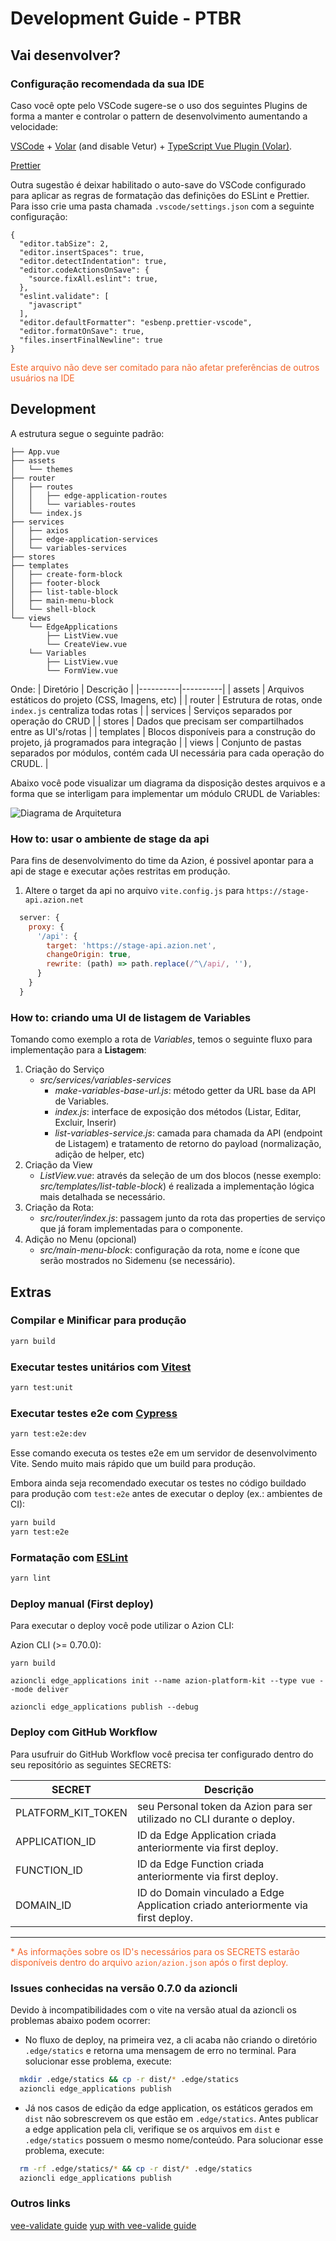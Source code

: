 # Development Guide - PTBR

## Vai desenvolver?

### Configuração recomendada da sua IDE

Caso você opte pelo VSCode sugere-se o uso dos seguintes Plugins de forma a manter e controlar o pattern de desenvolvimento aumentando a velocidade:

[VSCode](https://code.visualstudio.com/) + [Volar](https://marketplace.visualstudio.com/items?itemName=Vue.volar) (and disable Vetur) + [TypeScript Vue Plugin (Volar)](https://marketplace.visualstudio.com/items?itemName=Vue.vscode-typescript-vue-plugin).

[Prettier](https://marketplace.visualstudio.com/items?itemName=esbenp.prettier-vscode)

Outra sugestão é deixar habilitado o auto-save do VSCode configurado para aplicar as regras de formatação das definições do ESLint e Prettier.
Para isso crie uma pasta chamada `.vscode/settings.json` com a seguinte configuração:

```
{
  "editor.tabSize": 2,
  "editor.insertSpaces": true,
  "editor.detectIndentation": true,
  "editor.codeActionsOnSave": {
    "source.fixAll.eslint": true,
  },
  "eslint.validate": [
    "javascript"
  ],
  "editor.defaultFormatter": "esbenp.prettier-vscode",
  "editor.formatOnSave": true,
  "files.insertFinalNewline": true
}
```

<font color="#f3652b">Este arquivo não deve ser comitado para não afetar preferências de outros usuários na IDE</font>

## Development

A estrutura segue o seguinte padrão:

```
├── App.vue
├── assets
│   └── themes
├── router
│   ├── routes
│   │   ├── edge-application-routes
│   │   └── variables-routes
│   └── index.js
├── services
│   ├── axios
│   ├── edge-application-services
│   └── variables-services
├── stores
├── templates
│   ├── create-form-block
│   ├── footer-block
│   ├── list-table-block
│   ├── main-menu-block
│   └── shell-block
└── views
    └── EdgeApplications
        ├── ListView.vue
        └── CreateView.vue
    └── Variables
        ├── ListView.vue
        └── FormView.vue
```

Onde:
| Diretório | Descrição |
|----------|----------|
| assets | Arquivos estáticos do projeto (CSS, Imagens, etc) |
| router | Estrutura de rotas, onde `index.js` centraliza todas rotas |
| services | Serviços separados por operação do CRUD |
| stores | Dados que precisam ser compartilhados entre as UI's/rotas |
| templates | Blocos disponíveis para a construção do projeto, já programados para integração |
| views | Conjunto de pastas separados por módulos, contém cada UI necessária para cada operação do CRUDL. |

Abaixo você pode visualizar um diagrama da disposição destes arquivos e a forma que se interligam para implementar um módulo CRUDL de Variables:

![Diagrama de Arquitetura](./docs/architecture-diagram.png)

### How to: usar o ambiente de stage da api

Para fins de desenvolvimento do time da Azion, é possivel apontar para a api de stage e executar ações restritas em produção.

1. Altere o target da api no arquivo `vite.config.js` para `https://stage-api.azion.net` 
```js
  server: {
    proxy: {
      '/api': {
        target: 'https://stage-api.azion.net',
        changeOrigin: true,
        rewrite: (path) => path.replace(/^\/api/, ''),
      }
    }
  }
```


### How to: criando uma UI de listagem de Variables

Tomando como exemplo a rota de _Variables_, temos o seguinte fluxo para implementação para a **Listagem**:

1. Criação do Serviço
   - _src/services/variables-services_
     - _make-variables-base-url.js_: método getter da URL base da API de Variables.
     - _index.js_: interface de exposição dos métodos (Listar, Editar, Excluir, Inserir)
     - _list-variables-service.js_: camada para chamada da API (endpoint de Listagem) e tratamento de retorno do payload (normalização, adição de helper, etc)
2. Criação da View
   - _ListView.vue_: através da seleção de um dos blocos (nesse exemplo: _src/templates/list-table-block_) é realizada a implementação lógica mais detalhada se necessário.
3. Criação da Rota:
   - _src/router/index.js_: passagem junto da rota das properties de serviço que já foram implementadas para o componente.
4. Adição no Menu (opcional)
   - _src/main-menu-block_: configuração da rota, nome e ícone que serão mostrados no Sidemenu (se necessário).

## Extras

### Compilar e Minificar para produção

```sh
yarn build
```

### Executar testes unitários com [Vitest](https://vitest.dev/)

```sh
yarn test:unit
```

### Executar testes e2e com [Cypress](https://www.cypress.io/)

```sh
yarn test:e2e:dev
```

Esse comando executa os testes e2e em um servidor de desenvolvimento Vite.
Sendo muito mais rápido que um build para produção.

Embora ainda seja recomendado executar os testes no código buildado para produção com `test:e2e` antes de executar o deploy (ex.: ambientes de CI):

```sh
yarn build
yarn test:e2e
```

### Formatação com [ESLint](https://eslint.org/)

```sh
yarn lint
```

### Deploy manual (First deploy)

Para executar o deploy você pode utilizar o Azion CLI:

Azion CLI (>= 0.70.0):

```
yarn build

azioncli edge_applications init --name azion-platform-kit --type vue --mode deliver

azioncli edge_applications publish --debug

```

### Deploy com GitHub Workflow

Para usufruir do GitHub Workflow você precisa ter configurado dentro do seu repositório as seguintes SECRETS:

| SECRET             | Descrição                                                                        |
| ------------------ | -------------------------------------------------------------------------------- |
| PLATFORM_KIT_TOKEN | seu Personal token da Azion para ser utilizado no CLI durante o deploy.          |
| APPLICATION_ID     | ID da Edge Application criada anteriormente via first deploy.                    |
| FUNCTION_ID        | ID da Edge Function criada anteriormente via first deploy.                       |
| DOMAIN_ID          | ID do Domain vinculado a Edge Application criado anteriormente via first deploy. |

---

<font color=#f3652b>\* As informações sobre os ID's necessários para os SECRETS estarão disponíveis dentro do arquivo `azion/azion.json` após o first deploy.</font>

### Issues conhecidas na versão 0.7.0 da azioncli

Devido à incompatibilidades com o vite na versão atual da azioncli os problemas abaixo podem ocorrer:

- No fluxo de deploy, na primeira vez, a cli acaba não criando o diretório `.edge/statics` e retorna uma mensagem de erro no terminal. Para solucionar esse problema, execute:

```sh
  mkdir .edge/statics && cp -r dist/* .edge/statics
  azioncli edge_applications publish
```

- Já nos casos de edição da edge application, os estáticos gerados em `dist` não sobrescrevem os que estão em `.edge/statics`. Antes publicar a edge application pela cli, verifique se os arquivos em `dist` e `.edge/statics` possuem o mesmo nome/conteúdo. Para solucionar esse problema, execute:

```sh
  rm -rf .edge/statics/* && cp -r dist/* .edge/statics
  azioncli edge_applications publish
```

### Outros links

[vee-validate guide](https://vee-validate.logaretm.com/v4/guide/composition-api/getting-started/)
[yup with vee-valide guide](https://vee-validate.logaretm.com/v4/guide/composition-api/getting-started/#validating-with-yup)
